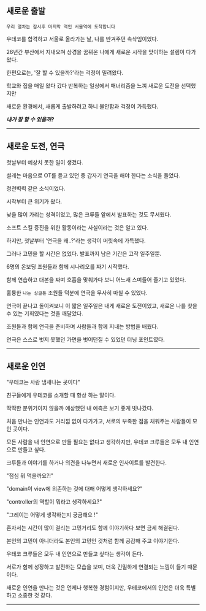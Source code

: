## 새로운 출발

`우리 열차는 잠시후 마지막 역인 서울역에 도착합니다`

우테코를 합격하고 서울로 올라가는 날, 나를 반겨주던 속삭임이었다.

26년간 부산에서 지내오며 상경을 꿈꿔온 나에게 새로운 시작을 맞이하는 설렘이 다가왔다.

한편으로는, '잘 할 수 있을까?'라는 걱정이 밀려왔다.

학교와 집을 매일 왔다 갔다 반복하는 일상에서 매너리즘을 느껴 새로운 도전을 선택했지만

새로운 환경에서, 새롭게 출발하려고 하니 불안함과 걱정이 가득했다.

***내가 잘 할 수 있을까?***

---
## 새로운 도전, 연극

첫날부터 예상치 못한 일이 생겼다.

설레는 마음으로 OT를 듣고 있던 중 갑자기 연극을 해야 한다는 소식을 들었다.

청천벽력 같은 소식이었다.

시작부터 큰 위기가 왔다.

낯을 많이 가리는 성격이었고, 많은 크루들 앞에서 발표하는 것도 무서웠다.

소프트 스킬 증진을 위한 활동이라는 사실이라는 것은 알고 있다.

하지만, 첫날부터 '연극을 왜..?'라는 생각이 머릿속에 가득했다.

그러나 고민을 할 시간은 없었다. 발표까지 남은 기간은 고작 일주일뿐.

6명의 온보딩 조원들과 함께 시나리오를 짜기 시작했다.

함께 연습하고 대본을 짜며 호흡을 맞춰가다 보니 어느새 스며들어 즐기고 있었다.

훌륭한 `나는 싱글톤` 조원들 덕분에 연극을 무사히 마칠 수 있었다.

연극이 끝나고 돌이켜보니 이 짧은 일주일은 내게 새로운 도전이었고, 새로운 나를 찾을 수 있는 기회였다는 것을 깨달았다.

조원들과 함께 연극을 준비하며 사람들과 함께 지내는 방법을 배웠다.

연극은 스스로 벗지 못했던 가면을 벗어던질 수 있었던 터닝 포인트였다.

---

## 새로운 인연

"우테코는 사람 냄새나는 곳이다"

친구들에게 우테코를 소개할 때 항상 하는 말이다.

딱딱한 분위기이지 않을까 예상했던 내 예측은 보기 좋게 빗나갔다.

처음 만나는 인연과도 거리낌 없이 다가가고, 서로의 부족한 점을 채워주는 사람들이 모인 곳이다.

모든 사람을 내 인연으로 만들 필요는 없다고 생각하지만, 우테코 크루들은 모두 내 인연으로 만들고 싶다.

크루들과 이야기를 하거나 의견을 나누면서 새로운 인사이트를 발견한다.

"점심 뭐 먹을까요?!"

"domain이 view에 의존하는 것에 대해 어떻게 생각하세요?"

"controller의 역할이 뭐라고 생각하세요?"

"그레이는 어떻게 생각하는지 궁금해요 !"

혼자서는 시간이 많이 걸리는 고민거리도 함께 이야기하다 보면 금세 해결된다.

본인의 고민이 아니더라도 본인의 고민인 것처럼 함께 공감해 주고 이야기한다.

우테코 크루들은 모두 내 인연으로 만들고 싶다는 생각이 든다.

서로가 함께 성장하고 발전하는 모습을 보며, 더욱 긴밀하게 연결되는 느낌이 들기 때문이다.

새로운 인연을 만나는 것은 언제나 행복한 경험이지만, 우테코에서의 인연은 더욱 특별하고 소중한 것 같다.

---









